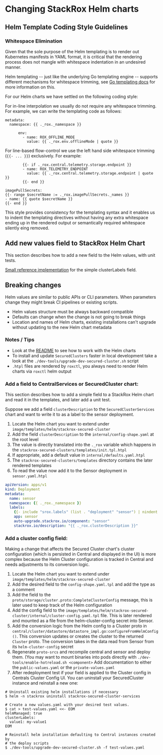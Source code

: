 # Changing StackRox Helm charts

## Helm Template Coding Style Guidelines

### Whitespace Elimination

Given that the sole purpose of the Helm templating is to render out Kubernetes manifests in YAML format,
it is critical that the rendering process does not mangle with whitespace indentation in an undesired manner.

Helm templating -- just like the underlying Go templating engine -- supports different mechanisms for
whitespace trimming, see [Go templating docs](https://pkg.go.dev/text/template#hdr-Text_and_spaces) for more information on this.

For our Helm charts we have settled on the following coding style:

For in-line interpolation we usually do not require any whitespace trimming. For example, we can write the templating code as follows:
```
metadata:
  namespace: {{ ._rox._namespace }}
```
```
      env:
        - name: ROX_OFFLINE_MODE
          value: {{ ._rox.env.offlineMode | quote }}
```

For line-based flow-control we use the left hand side whitespace trimming (`{{- ... }}`) exclusively. For example:
```
        {{- if ._rox.central.telemetry.storage.endpoint }}
        - name: ROX_TELEMETRY_ENDPOINT
          value: {{ ._rox.central.telemetry.storage.endpoint | quote }}
        {{- end }}
```
```
imagePullSecrets:
{{- range $secretName := ._rox.imagePullSecrets._names }}
- name: {{ quote $secretName }}
{{- end }}
```
This style provides consistency for the templating syntax and it enables us to indent the templating directives
without having any extra whitespace ending up in the rendered output or semantically required whitespace silently eing removed.

## Add new values field to StackRox Helm Chart

This section describes how to add a new field to the Helm values, with unit tests.

[Small reference implementation](https://github.com/stackrox/stackrox/commit/98cc6bcd16f6d27170ab190d21e0ce8b835132b4) for the simple clusterLabels field.

## Breaking changes

Helm values are similar to public APIs or CLI parameters. When parameters change they might break CI pipelines or existing scripts.

* Helm values structure must be always backward compatible
* Defaults can change when the change is not going to break things
* Location and names of Helm charts, existing installations can't upgrade without updating to the new Helm chart metadata

### Notes / Tips

- Look at the [README](README.md) to see how to work with the Helm charts
- To install and update `SecuredClusters` faster in local development take a look at the `./dev-tools/upgrade-dev-secured-cluster.sh` script
- `.htpl` files are rendered by `roxctl`, you always need to render Helm charts via `roxctl` helm output

### Add a field to CentralServices or SecuredCluster chart:

This section describes how to add a simple field to a StackRox Helm chart and read it in the templates, and later add a unit test.

Suppose we add a field `clusterDescription` to the `SecuredClusterServices` chart and want to write it to as a label to the sensor deployment.

1. Locate the Helm chart you want to extend under `image/templates/helm/stackrox-secured-cluster`
1. Add the field `clusterDescription` to the `internal/config-shape.yaml` at the root level
1. The value is directly translated into the `._rox` variable which happens in the `stackrox-secured-clusters/templates/init.tpl.htpl`
1. If appropriate, add a default value in `internal/defaults.yaml.htpl`
1. The `stackrox-secured-clusters/templates` directory contains the later rendered templates
1. To read the value now add it to the Sensor deployment in `sensor.yaml.htpl`

```yaml
apiVersion: apps/v1
kind: Deployment
metadata:
  name: sensor
  namespace: {{ ._rox._namespace }}
  labels:
    {{- include "srox.labels" (list . "deployment" "sensor") | nindent 4 }}
    app: sensor
    auto-upgrade.stackrox.io/component: "sensor"
    stackrox.io/description: "{{ ._rox.clusterDescription }}"
```

### Add a cluster config field:

Making a change that affects the Secured Cluster chart's cluster configuration (which is persisted in
Central and displayed in the UI) is more complex because the Helm Cluster
configuration is tracked in Central and needs adjustments to its conversion
logic.

1. Locate the Helm chart you want to extend under `image/templates/helm/stackrox-secured-cluster`
1. Add the desired field to the `config-shape.yaml.tpl` and add the type as a comment
1. Add the field to the `proto/storage/cluster.proto:CompleteClusterConfig` message, this is later used to keep track of the Helm configuration
1. Add the config field to the `image/templates/helm/stackrox-secured-cluster/internal/cluster-config.yaml.tpl` file. This is later rendered and mounted as a file from the helm-cluster-config secret into Sensor.
1. Add the conversion logic from the Helm config to a Cluster proto in `central/cluster/datastore/datastore_impl.go:configureFromHelmConfig()`. This conversion updates or creates the cluster to the returned `Cluster` proto.
   The conversion takes in the data read from Sensor from its `helm-cluster-config` secret
1. Regenerate `proto-srcs` and recompile central and sensor and deploy them. (You may want to mount binaries into pods directly with `./dev-tools/enable-hotreload.sh <component>`
   Add documentation to either the `public-values.yaml` or the `private-values.yaml`
1. After redeployment test if your field is applied to the Cluster config in Centrals Cluster Config UI.
   You can uninstall your SecuredCluster instance and reinstall a new one:

```
# Uninstall existing helm installations if necessary
$ helm -n stackrox uninstall stackrox-secured-cluster-services
 
# Create a new values.yaml with your desired test values.
$ cat > test-values.yaml <<- EOM
helmManaged: true
clusterLabels:
  value1: my-value1
EOM
 
# Reinstall helm installation defaulting to Central instances created by
# the deploy scripts
$ ./dev-tools/upgrade-dev-secured-cluster.sh -f test-values.yaml
```
